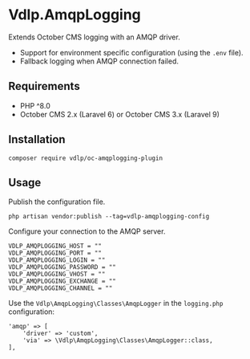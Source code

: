 # Vdlp.AmqpLogging

Extends October CMS logging with an AMQP driver.

- Support for environment specific configuration (using the `.env` file).
- Fallback logging when AMQP connection failed.

## Requirements

- PHP ^8.0
- October CMS 2.x (Laravel 6) or October CMS 3.x (Laravel 9)

## Installation

```
composer require vdlp/oc-amqplogging-plugin
```

## Usage

Publish the configuration file.

`php artisan vendor:publish --tag=vdlp-amqplogging-config`

Configure your connection to the AMQP server.

```
VDLP_AMQPLOGGING_HOST = ""
VDLP_AMQPLOGGING_PORT = ""
VDLP_AMQPLOGGING_LOGIN = ""
VDLP_AMQPLOGGING_PASSWORD = ""
VDLP_AMQPLOGGING_VHOST = ""
VDLP_AMQPLOGGING_EXCHANGE = ""
VDLP_AMQPLOGGING_CHANNEL = ""
```

Use the `Vdlp\AmqpLogging\Classes\AmqpLogger` in the `logging.php` configuration:

```
'amqp' => [
    'driver' => 'custom',
    'via' => \Vdlp\AmqpLogging\Classes\AmqpLogger::class,
],
```
